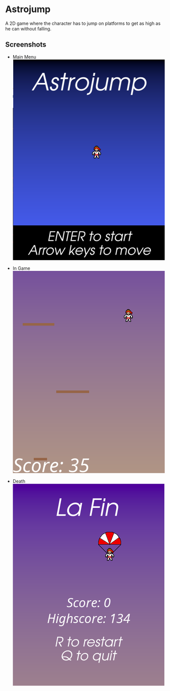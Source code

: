 # Astrojump
A 2D game where the character has to jump on platforms to get as high as he can without falling.

## Screenshots
- Main Menu
![Main Menu](res/menu.png)

- In Game
![In Game](res/game.png)

- Death
![Death](res/end.png)
